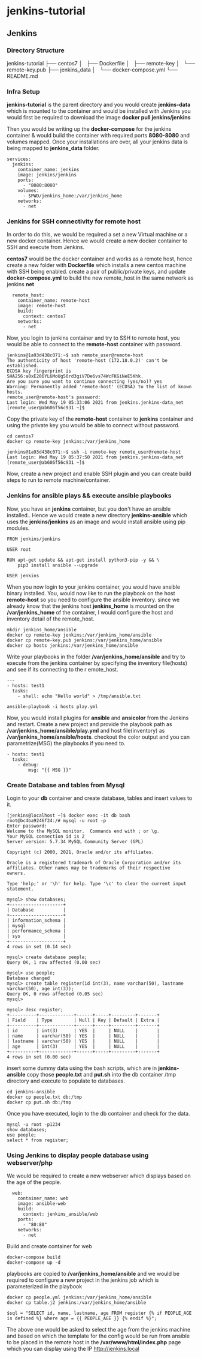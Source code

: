 # jenkins-tutorial

## Jenkins

### Directory Structure

jenkins-tutorial
├── centos7
│   ├── Dockerfile
│   ├── remote-key
│   └── remote-key.pub
├── jenkins_data
│   └── docker-compose.yml
└── README.md


### Infra Setup 

**jenkins-tutorial** is the parent directory and you would create **jenkins-data** which is mounted to the container and would be installed with Jenkins
you would first be required to download the image **docker pull jenkins/jenkins** 

Then you would be writing up the **docker-compose** for the jenkins container & would build the container with required ports **8080-8080** and volumes mapped. 
Once your installations are over, all your jenkins data is being mapped to **jenkins_data** folder. 

```
services:
  jenkins:
    container_name: jenkins
    image: jenkins/jenkins
    ports:
      - "8080:8080"
    volumes:
      - $PWD/jenkins_home:/var/jenkins_home
    networks:
      - net
```

### Jenkins for SSH connectivity for remote host

In order to do this, we would be required a set a new Virtual machine or a new docker container. 
Hence we would create a new docker container to SSH and execute from Jenkins. 

**centos7** would be the docker container and works as a remote host, hence create a new folder with **Dockerfile** which installs a new centos machine with SSH being enabled. 
create a pair of public/private keys, and update **docker-compose.yml** to build the new remote_host in the same network as jenkins **net**

```
  remote_host:
    container_name: remote-host
    image: remote-host
    build:
      context: centos7
    networks:
      - net
```

Now, you login to jenkins container and try to SSH to remote host, you would be able to connect to the **remote-host** container with password. 
```
jenkins@1a93d438c071:~$ ssh remote_user@remote-host
The authenticity of host 'remote-host (172.18.0.2)' can't be established.
ECDSA key fingerprint is SHA256:a8xE286YL6MoUg50rd3giV7De6vs74WcFKGiNeE5Khk.
Are you sure you want to continue connecting (yes/no)? yes
Warning: Permanently added 'remote-host' (ECDSA) to the list of known hosts.
remote_user@remote-host's password:
Last login: Wed May 19 05:33:06 2021 from jenkins.jenkins-data_net
[remote_user@ab606f56c931 ~]$
```

Copy the private key of the **remote-host** container to **jenkins** container and using the private key you would be able to connect without password. 

```
cd centos7
docker cp remote-key jenkins:/var/jenkins_home

jenkins@1a93d438c071:~$ ssh -i remote-key remote_user@remote-host
Last login: Wed May 19 05:37:50 2021 from jenkins.jenkins-data_net
[remote_user@ab606f56c931 ~]$
```

Now, create a new project and enable SSH plugin and you can create build steps to run to remote machine/container. 

### Jenkins for ansible plays && execute ansible playbooks

Now, you have an **jenkins** container, but you don't have an ansible installed.. Hence we would create a new directory **jenkins-ansible** which uses the **jenkins/jenkins** as an image and would install ansible using pip modules. 

```
FROM jenkins/jenkins

USER root

RUN apt-get update && apt-get install python3-pip -y && \
    pip3 install ansible --upgrade

USER jenkins
```

When you now login to your jenkins container, you would have ansible binary installed. You, would now like to run the playbook on the host **remote-host** so you need to configure the ansible inventory. since we already know that the jenkins host **jenkins_home** is mounted on the **/var/jenkins_home** of the container, I would configure the host and inventory detail of the remote_host.

```
mkdir jenkins_home/ansible
docker cp remote-key jenkins:/var/jenkins_home/ansible
docker cp remote-key.pub jenkins:/var/jenkins_home/ansible
docker cp hosts jenkins:/var/jenkins_home/ansible
```

Write your playbooks in the folder **/var/jenkins_home/ansible** and try to execute from the jenkins container by specifying the inventory file(hosts) and see if its connecting to the r
emote_host.

```
---
- hosts: test1
  tasks:
    - shell: echo "Hello world" > /tmp/ansible.txt
```

```
ansible-playbook -i hosts play.yml
```

Now, you would install plugins for **ansible** and **ansicolor** from the Jenkins and restart. Create a new project and provide the playbook path as **/var/jenkins_home/ansible/play.yml** and host file(inventory) as **/var/jenkins_home/ansible/hosts**. checkout the color output and you can parametrize(MSG) the playbooks if you need to. 

```
- hosts: test1
  tasks:
    - debug:
        msg: "{{ MSG }}" 
```

### Create Database and tables from Mysql 

Login to your **db** container and create database, tables and insert values to it. 

```
[jenkins@localhost ~]$ docker exec -it db bash
root@bc4ba9246f24:/# mysql -u root -p
Enter password:
Welcome to the MySQL monitor.  Commands end with ; or \g.
Your MySQL connection id is 2
Server version: 5.7.34 MySQL Community Server (GPL)

Copyright (c) 2000, 2021, Oracle and/or its affiliates.

Oracle is a registered trademark of Oracle Corporation and/or its
affiliates. Other names may be trademarks of their respective
owners.

Type 'help;' or '\h' for help. Type '\c' to clear the current input statement.

mysql> show databases;
+--------------------+
| Database           |
+--------------------+
| information_schema |
| mysql              |
| performance_schema |
| sys                |
+--------------------+
4 rows in set (0.14 sec)

mysql> create database people;
Query OK, 1 row affected (0.00 sec)

mysql> use people;
Database changed
mysql> create table register(id int(3), name varchar(50), lastname varchar(50), age int(3));
Query OK, 0 rows affected (0.05 sec)
mysql>

mysql> desc register;
+----------+-------------+------+-----+---------+-------+
| Field    | Type        | Null | Key | Default | Extra |
+----------+-------------+------+-----+---------+-------+
| id       | int(3)      | YES  |     | NULL    |       |
| name     | varchar(50) | YES  |     | NULL    |       |
| lastname | varchar(50) | YES  |     | NULL    |       |
| age      | int(3)      | YES  |     | NULL    |       |
+----------+-------------+------+-----+---------+-------+
4 rows in set (0.00 sec)
```

insert some dummy data using the bash scripts, which are in **jenkins-ansible**
copy those **people.txt** and **put.sh** into the db container /tmp directory and execute to populate to databases.

```
cd jenkins-ansible
docker cp people.txt db:/tmp
docker cp put.sh db:/tmp
```

Once you have executed, login to the db container and check for the data. 

```
mysql -u root -p1234
show databases;
use people;
select * from register;
```

### Using Jenkins to display people database using webserver/php

We would be required to create a new webserver which displays based on the age of the people. 

```
  web:
    container_name: web
    image: ansible-web
    build:
      context: jenkins_ansible/web
    ports:
      - "80:80"
    networks:
      - net
```

Build and create container for web

```
docker-compose build
docker-compose up -d 
```

playbooks are copied to **/var/jenkins_home/ansible** and we would be required to configure a new project in the jenkins job which is parameterized in the playbook

```
docker cp people.yml jenkins:/var/jenkins_home/ansible
docker cp table.j2 jenkins:/var/jenkins_home/ansible
```

```
$sql = "SELECT id, name, lastname, age FROM register {% if PEOPLE_AGE is defined %} where age = {{ PEOPLE_AGE }} {% endif %}";
```

The above one would be asked to select the age from the jenkins machine and based on which the template for the config would be run from ansible to be placed in the remote host in the **/var/www/html/index.php** page which you can display using the IP http://jenkins.local 






